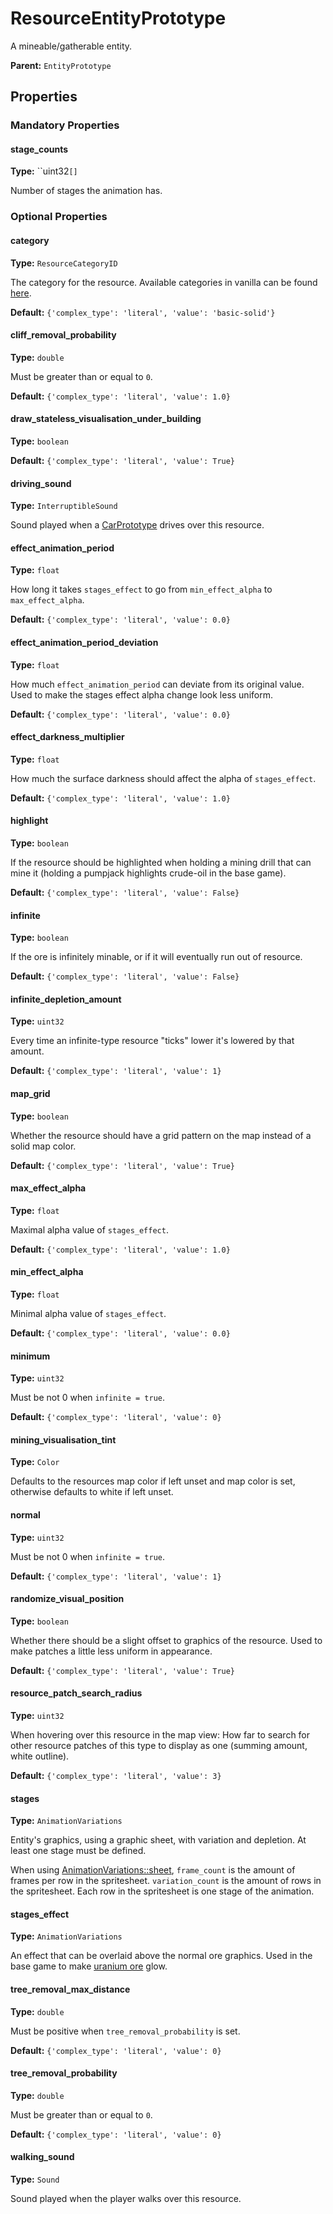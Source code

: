 # ResourceEntityPrototype

A mineable/gatherable entity.

**Parent:** `EntityPrototype`

## Properties

### Mandatory Properties

#### stage_counts

**Type:** ``uint32`[]`

Number of stages the animation has.

### Optional Properties

#### category

**Type:** `ResourceCategoryID`

The category for the resource. Available categories in vanilla can be found [here](https://wiki.factorio.com/Data.raw#resource-category).

**Default:** `{'complex_type': 'literal', 'value': 'basic-solid'}`

#### cliff_removal_probability

**Type:** `double`

Must be greater than or equal to `0`.

**Default:** `{'complex_type': 'literal', 'value': 1.0}`

#### draw_stateless_visualisation_under_building

**Type:** `boolean`



**Default:** `{'complex_type': 'literal', 'value': True}`

#### driving_sound

**Type:** `InterruptibleSound`

Sound played when a [CarPrototype](prototype:CarPrototype) drives over this resource.

#### effect_animation_period

**Type:** `float`

How long it takes `stages_effect` to go from `min_effect_alpha` to `max_effect_alpha`.

**Default:** `{'complex_type': 'literal', 'value': 0.0}`

#### effect_animation_period_deviation

**Type:** `float`

How much `effect_animation_period` can deviate from its original value. Used to make the stages effect alpha change look less uniform.

**Default:** `{'complex_type': 'literal', 'value': 0.0}`

#### effect_darkness_multiplier

**Type:** `float`

How much the surface darkness should affect the alpha of `stages_effect`.

**Default:** `{'complex_type': 'literal', 'value': 1.0}`

#### highlight

**Type:** `boolean`

If the resource should be highlighted when holding a mining drill that can mine it (holding a pumpjack highlights crude-oil in the base game).

**Default:** `{'complex_type': 'literal', 'value': False}`

#### infinite

**Type:** `boolean`

If the ore is infinitely minable, or if it will eventually run out of resource.

**Default:** `{'complex_type': 'literal', 'value': False}`

#### infinite_depletion_amount

**Type:** `uint32`

Every time an infinite-type resource "ticks" lower it's lowered by that amount.

**Default:** `{'complex_type': 'literal', 'value': 1}`

#### map_grid

**Type:** `boolean`

Whether the resource should have a grid pattern on the map instead of a solid map color.

**Default:** `{'complex_type': 'literal', 'value': True}`

#### max_effect_alpha

**Type:** `float`

Maximal alpha value of `stages_effect`.

**Default:** `{'complex_type': 'literal', 'value': 1.0}`

#### min_effect_alpha

**Type:** `float`

Minimal alpha value of `stages_effect`.

**Default:** `{'complex_type': 'literal', 'value': 0.0}`

#### minimum

**Type:** `uint32`

Must be not 0 when `infinite = true`.

**Default:** `{'complex_type': 'literal', 'value': 0}`

#### mining_visualisation_tint

**Type:** `Color`

Defaults to the resources map color if left unset and map color is set, otherwise defaults to white if left unset.

#### normal

**Type:** `uint32`

Must be not 0 when `infinite = true`.

**Default:** `{'complex_type': 'literal', 'value': 1}`

#### randomize_visual_position

**Type:** `boolean`

Whether there should be a slight offset to graphics of the resource. Used to make patches a little less uniform in appearance.

**Default:** `{'complex_type': 'literal', 'value': True}`

#### resource_patch_search_radius

**Type:** `uint32`

When hovering over this resource in the map view: How far to search for other resource patches of this type to display as one (summing amount, white outline).

**Default:** `{'complex_type': 'literal', 'value': 3}`

#### stages

**Type:** `AnimationVariations`

Entity's graphics, using a graphic sheet, with variation and depletion. At least one stage must be defined.

When using [AnimationVariations::sheet](prototype:AnimationVariations::sheet), `frame_count` is the amount of frames per row in the spritesheet. `variation_count` is the amount of rows in the spritesheet. Each row in the spritesheet is one stage of the animation.

#### stages_effect

**Type:** `AnimationVariations`

An effect that can be overlaid above the normal ore graphics. Used in the base game to make [uranium ore](https://wiki.factorio.com/Uranium_ore) glow.

#### tree_removal_max_distance

**Type:** `double`

Must be positive when `tree_removal_probability` is set.

**Default:** `{'complex_type': 'literal', 'value': 0}`

#### tree_removal_probability

**Type:** `double`

Must be greater than or equal to `0`.

**Default:** `{'complex_type': 'literal', 'value': 0}`

#### walking_sound

**Type:** `Sound`

Sound played when the player walks over this resource.

